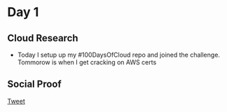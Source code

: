 <!-- This is a template you can use for quick progress days. It removes a lot of the steps we encourage you to share in the longer template 000-DAY-ARTICLE-LONG-TEMPLATE.MD-->

# Day 1

## Cloud Research

- Today I setup up my #100DaysOfCloud repo and joined the challenge. Tommorow is when I get cracking on AWS certs 

## Social Proof


[Tweet](https://twitter.com/cloud_grimm/status/1293560609548771329)

